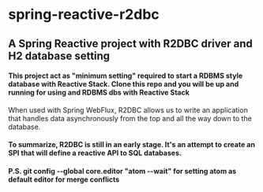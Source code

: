 # spring-reactive-r2dbc
## A Spring Reactive project with R2DBC driver and H2 database setting

#### This project act as "minimum setting" required to start a RDBMS style database with Reactive Stack. Clone this repo and you will be up and running for using and RDBMS dbs with Reactive Stack
When used with Spring WebFlux, R2DBC allows us to write an application that handles data asynchronously from the top and all the way down to the database.

#### To summarize, R2DBC is still in an early stage. It's an attempt to create an SPI that will define a reactive API to SQL databases. 

#### P.S. git config --global core.editor "atom --wait" for setting atom as default editor for merge conflicts 
